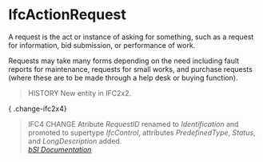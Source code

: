 IfcActionRequest
================
A request is the act or instance of asking for something, such as a request
for information, bid submission, or performance of work.  
  
Requests may take many forms depending on the need including fault reports for
maintenance, requests for small works, and purchase requests (where these are
to be made through a help desk or buying function).  
  
> HISTORY  New entity in IFC2x2.  
  
{ .change-ifc2x4}  
> IFC4 CHANGE  Atribute _RequestID_ renamed to _Identification_ and promoted
> to supertype _IfcControl_, attributes _PredefinedType_, _Status_, and
> _LongDescription_ added.  
[ _bSI
Documentation_](https://standards.buildingsmart.org/IFC/DEV/IFC4_2/FINAL/HTML/schema/ifcsharedmgmtelements/lexical/ifcactionrequest.htm)


